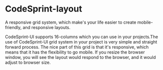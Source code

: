 CodeSprint-layout
=================

A responsive grid system, which make's your life easier to create mobile-friendly, and responsive layouts.

CodeSprint-UI supports 16-columns which you can use in your projects.The use of CodeSprint-UI grid system in your project is very simple and straight forward process. The nice part of this grid is that it's responsive, which means that it has the flexibility to go mobile. If you resize the browser window, you will see the layout would respond to the browser, and it would adjust to browser size.
